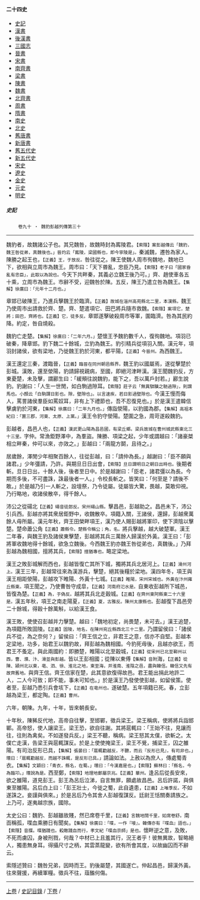  



#### 二十四史

*   [史記](../a01/a01.md)
*   [漢書](../a02/a02.md)
*   [後漢書](../a03/a03.md)
*   [三國志](../a04/a04.md)
*   [晉書](../a05/a05.md)
*   [宋書](../a06/a06.md)
*   [南齊書](../a07/a07.md)
*   [梁書](../a08/a08.md)
*   [陳書](../a09/a09.md)
*   [魏書](../a10/a10.md)
*   [北齊書](../a11/a11.md)
*   [周書](../a12/a12.md)
*   [隋書](../a13/a13.md)
*   [南史](../a14/a14.md)
*   [北史](../a15/a15.md)
*   [舊唐書](../a16/a16.md)
*   [新唐書](../a17/a17.md)
*   [舊五代史](../a18/a18.md)
*   [新五代史](../a19/a19.md)
*   [宋史](../a20/a20.md)
*   [遼史](../a21/a21.md)
*   [金史](../a22/a22.md)
*   [元史](../a23/a23.md)
*   [明史](../a24/a24.md)


##### 史記
　　 `卷九十 ‧ 魏豹彭越列傳第三十`

* * *

魏豹者，故魏諸公子也。其兄魏咎，故魏時封為寗陵君。`【索隱】案彭越傳云「魏豹，魏王咎從弟，真魏後也。」晉灼云「寗陵，梁國縣也，即今寧陵是」。`秦滅魏，遷咎為家人。陳勝之起王也，`【正義】王，于放反。`咎往從之。陳王使魏人周市徇魏地，魏地已下，欲相與立周市為魏王。周市曰：「天下昬亂，忠臣乃見。`【索隱】老子曰「國家昏亂有忠臣」，此取以為說也。`今天下共畔秦，其義必立魏王後乃可。」齊、趙使車各五十乘，立周市為魏王。市辭不受，迎魏咎於陳。五反，陳王乃遣立咎為魏王。`【集解】徐廣曰：「元年十二月也。」`

章邯已破陳王，乃進兵擊魏王於臨濟。`【正義】故城在淄州高苑縣北二里，本漢縣。`魏王乃使周市出請救於齊、楚。齊、楚遣項它、田巴將兵隨市救魏。`【索隱】案項它，楚將；田巴，齊將也。【正義】它，徒多反。`章邯遂擊破殺周市等軍，圍臨濟。咎為其民約降。約定，咎自燒殺。

魏豹亡走楚。`【集解】徐廣曰：「二年六月。」`楚懷王予魏豹數千人，復徇魏地。項羽已破秦，降章邯。豹下魏二十餘城，立豹為魏王。豹引精兵從項羽入關。漢元年，項羽封諸侯，欲有梁地，乃徙魏王豹於河東，都平陽，`【正義】今晉州。`為西魏王。

漢王還定三秦，渡臨晉，`【正義】臨晉在同州朝邑縣界。`魏王豹以國屬焉，遂從擊楚於彭城。漢敗，還至滎陽，豹請歸視親病，至國，即絕河津畔漢。漢王聞魏豹反，方東憂楚，未及擊，謂酈生曰：「緩頰往說魏豹，能下之，吾以萬戶封若。」酈生說豹。豹謝曰：「人生一世閒，如白駒過隙耳。`【索隱】莊子云「無異騏驥之馳過隙」，則謂馬也。小顏云「白駒謂日影也。隙，壁隙也」。以言速疾，若日影過壁隙也。`今漢王慢而侮人，罵詈諸侯羣臣如罵奴耳，非有上下禮節也，吾不忍復見也。」於是漢王遣韓信擊虜豹於河東，`【集解】徐廣曰：「二年九月也。」`傳詣滎陽，以豹國為郡。`【集解】高祖本紀曰：「置三郡，河東、太原、上黨。」`漢王令豹守滎陽。楚圍之急，周苛遂殺魏豹。

彭越者，昌邑人也，`【正義】漢武更山陽為昌邑國，有梁丘鄉。梁兵故城在曹州城武縣東北三十三里。`字仲。常漁鉅野澤中，為羣盜。陳勝、項梁之起，少年或謂越曰：「諸豪桀相立畔秦，仲可以來，亦效之。」彭越曰：「兩龍方鬬，且待之。」

居歲餘，澤閒少年相聚百餘人，往從彭越，曰：「請仲為長。」越謝曰：「臣不願與諸君。」少年彊請，乃許。與期旦日日出會，`【索隱】旦日謂明日之朝日出時也。`後期者斬。旦日日出，十餘人後，後者至日中。於是越謝曰：「臣老，諸君彊以為長。今期而多後，不可盡誅，誅最後者一人。」令校長斬之。皆笑曰：「何至是？請後不敢。」於是越乃引一人斬之，設壇祭，乃令徒屬。徒屬皆大驚，畏越，莫敢仰視。乃行略地，收諸侯散卒，得千餘人。

沛公之從碭北`【正義】碭音徒郎反。宋州碭山縣。`擊昌邑，彭越助之。昌邑未下，沛公引兵西。彭越亦將其衆居鉅野中，收魏散卒。項籍入關，王諸侯，還歸，彭越衆萬餘人毋所屬。漢元年秋，齊王田榮畔項王，漢乃使人賜彭越將軍印，使下濟陰以擊楚。楚命蕭公角`【正義】蕭縣令。楚縣令稱公；角，名。`將兵擊越，越大破楚軍。漢王二年春，與魏王豹及諸侯東擊楚，彭越將其兵三萬餘人歸漢於外黃。漢王曰：「彭將軍收魏地得十餘城，欲急立魏後。今西魏王豹亦魏王咎從弟也，真魏後。」乃拜彭越為魏相國，擅將其兵，`【索隱】擅猶專也。`略定梁地。

漢王之敗彭城解而西也，彭越皆復亡其所下城，獨將其兵北居河上。`【正義】滑州河上。`漢王三年，彭越常往來為漢游兵，擊楚，絕其後糧於梁地。漢四年冬，項王與漢王相距滎陽，彭越攻下睢陽、外黃十七城。`【正義】睢陽，宋州宋城也。外黃在汴州雍丘縣東。`項王聞之，乃使曹咎守成皐，`【正義】河南府氾水是。`自東收彭越所下城邑，皆復為楚。`【正義】為，于偽反。`越將其兵北走穀城。`【正義】在齊州東阿縣東二十六里是。`漢五年秋，項王之南走陽夏，`【正義】夏，古雅反。陳州太康縣也。`彭越復下昌邑旁二十餘城，得穀十餘萬斛，以給漢王食。

漢王敗，使使召彭越并力擊楚。越曰：「魏地初定，尚畏楚，未可去。」漢王追楚，為項籍所敗固陵。`【正義】固陵，地名，在陳州宛丘縣西北三十二里。`乃謂留侯曰：「諸侯兵不從，為之奈何？」留侯曰：「齊王信之立，非君王之意，信亦不自堅。彭越本定梁地，功多，始君王以魏豹故，拜彭越為魏相國。今豹死毋後，且越亦欲王，而君王不蚤定。與此兩國約：即勝楚，睢陽以北至穀城，`【正義】從宋州已北至鄆州以西，曹、濮、汴、滑並與彭越。`皆以王彭相國；從陳以東傅`【集解】音附`海，`【正義】從陳、潁州北以東，亳、泗、徐、淮北之地，東至海，并淮南、淮陰之邑，盡與韓信。韓信又先有故齊舊地。`與齊王信。齊王信家在楚，此其意欲復得故邑。君王能出捐此地許二人，二人今可致；即不能，事未可知也。」於是漢王乃發使使彭越，如留侯策。使者至，彭越乃悉引兵會垓下，`【正義】在亳州也。`遂破楚。五年項籍已死。春，立彭越為梁王，都定陶。`【正義】曹州。`

六年，朝陳。九年，十年，皆來朝長安。

十年秋，陳豨反代地，高帝自往擊，至邯鄲，徵兵梁王。梁王稱病，使將將兵詣邯鄲。高帝怒，使人讓梁王。梁王恐，欲自往謝。其將扈輒曰：「王始不往，見讓而往，往則為禽矣。不如遂發兵反。」梁王不聽，稱病。梁王怒其太僕，欲斬之。太僕亡走漢，告梁王與扈輒謀反。於是上使使掩梁王，梁王不覺，捕梁王，囚之雒陽。有司治反形已具，`【集解】張晏曰：「扈輒勸越反，不聽，而云『反形已見』，有司非也。」瓚曰：「扈輒勸越反，而越不誅輒，是反形已具。」`請論如法。上赦以為庶人，傳處蜀青衣。`【集解】文穎曰：「青衣，縣名，在蜀。」瓚曰：「今漢嘉是也。」【索隱】蘇林曰：「縣名，今為臨卭。」瓚說為是。`西至鄭，`【索隱】地理地鄭屬京兆。【正義】華州。`逢呂后從長安來，欲之雒陽，道見彭王。彭王為呂后泣涕，自言無罪，願處故昌邑。呂后許諾，與俱東至雒陽。呂后白上曰：「彭王壯士，今徙之蜀，此自遺患，`【正義】上唯季反。`不如遂誅之。妾謹與俱來。」於是呂后乃令其舍人彭越復謀反。廷尉王恬關奏請族之。上乃可，遂夷越宗族，國除。

太史公曰：魏豹、彭越雖故賤，然已席卷千里，`【正義】言魏地闊千里，如席卷舒。`南靣稱孤，喋血乘勝日有聞矣。`【集解】徐廣曰：「喋，一作『唼』。韓傳亦有『喋血』語也。」【索隱】音牒。喋猶踐也。殺敵踐血而行，孝文紀「喋血京師」是也。`懷畔逆之意，及敗，不死而虜囚，身被刑戮，何哉？中材已上且羞其行，況王者乎！彼無異故，智略絕人，獨患無身耳。得攝尺寸之柄，其雲蒸龍變，欲有所會其度，以故幽囚而不辭云。

索隱述贊曰：魏咎兄弟，因時而王。豹後屬楚，其國遂亡。仲起昌邑，歸漢外黃。往來聲援，再續軍糧。徵兵不往，葅醢何傷。

* * *

 [上卷](089.md) / [史記目錄](a01.md) / [下卷](091.md) /

    